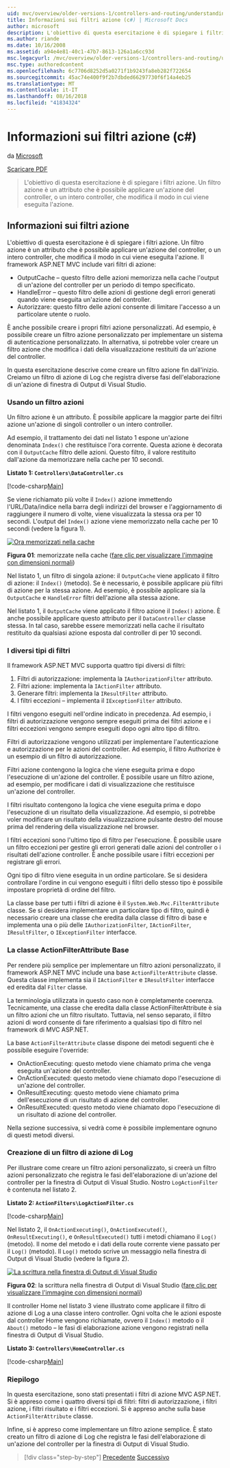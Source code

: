 ```yaml
---
uid: mvc/overview/older-versions-1/controllers-and-routing/understanding-action-filters-cs
title: Informazioni sui filtri azione (c#) | Microsoft Docs
author: microsoft
description: L'obiettivo di questa esercitazione è di spiegare i filtri azione. Un filtro azione è un attributo che è possibile applicare un'azione del controller, o un intero controller...
ms.author: riande
ms.date: 10/16/2008
ms.assetid: a94e4e81-40c1-47b7-8613-126a1a6cc93d
msc.legacyurl: /mvc/overview/older-versions-1/controllers-and-routing/understanding-action-filters-cs
msc.type: authoredcontent
ms.openlocfilehash: 6c7706d8252d5a0271f1b9243fa8eb282f722654
ms.sourcegitcommit: 45ac74e400f9f2b7dbded66297730f6f14a4eb25
ms.translationtype: MT
ms.contentlocale: it-IT
ms.lasthandoff: 08/16/2018
ms.locfileid: "41834324"
---
```

<a name="understanding-action-filters-c"></a>Informazioni sui filtri azione (c#)
====================
da [Microsoft](https://github.com/microsoft)

[Scaricare PDF](http://download.microsoft.com/download/e/f/3/ef3f2ff6-7424-48f7-bdaa-180ef64c3490/ASPNET_MVC_Tutorial_14_CS.pdf)

> L'obiettivo di questa esercitazione è di spiegare i filtri azione. Un filtro azione è un attributo che è possibile applicare un'azione del controller, o un intero controller, che modifica il modo in cui viene eseguita l'azione.


## <a name="understanding-action-filters"></a>Informazioni sui filtri azione

L'obiettivo di questa esercitazione è di spiegare i filtri azione. Un filtro azione è un attributo che è possibile applicare un'azione del controller, o un intero controller, che modifica il modo in cui viene eseguita l'azione. Il framework ASP.NET MVC include vari filtri di azione:

- OutputCache – questo filtro delle azioni memorizza nella cache l'output di un'azione del controller per un periodo di tempo specificato.
- HandleError – questo filtro delle azioni di gestione degli errori generati quando viene eseguita un'azione del controller.
- Autorizzare: questo filtro delle azioni consente di limitare l'accesso a un particolare utente o ruolo.

È anche possibile creare i propri filtri azione personalizzati. Ad esempio, è possibile creare un filtro azione personalizzato per implementare un sistema di autenticazione personalizzato. In alternativa, si potrebbe voler creare un filtro azione che modifica i dati della visualizzazione restituiti da un'azione del controller.

In questa esercitazione descrive come creare un filtro azione fin dall'inizio. Creiamo un filtro di azione di Log che registra diverse fasi dell'elaborazione di un'azione di finestra di Output di Visual Studio.

### <a name="using-an-action-filter"></a>Usando un filtro azioni

Un filtro azione è un attributo. È possibile applicare la maggior parte dei filtri azione un'azione di singoli controller o un intero controller.

Ad esempio, il trattamento dei dati nel listato 1 espone un'azione denominata `Index()` che restituisce l'ora corrente. Questa azione è decorata con il `OutputCache` filtro delle azioni. Questo filtro, il valore restituito dall'azione da memorizzare nella cache per 10 secondi.

**Listato 1: `Controllers\DataController.cs`**

[!code-csharp[Main](understanding-action-filters-cs/samples/sample1.cs)]

Se viene richiamato più volte il `Index()` azione immettendo l'URL/Data/indice nella barra degli indirizzi del browser e l'aggiornamento di raggiungere il numero di volte, viene visualizzata la stessa ora per 10 secondi. L'output del `Index()` azione viene memorizzato nella cache per 10 secondi (vedere la figura 1).


[![Ora memorizzati nella cache](understanding-action-filters-cs/_static/image2.png)](understanding-action-filters-cs/_static/image1.png)

**Figura 01**: memorizzate nella cache ([fare clic per visualizzare l'immagine con dimensioni normali](understanding-action-filters-cs/_static/image3.png))


Nel listato 1, un filtro di singola azione: il `OutputCache` viene applicato il filtro di azione: il `Index()` (metodo). Se è necessario, è possibile applicare più filtri di azione per la stessa azione. Ad esempio, è possibile applicare sia la `OutputCache` e `HandleError` filtri dell'azione alla stessa azione.

Nel listato 1, il `OutputCache` viene applicato il filtro azione il `Index()` azione. È anche possibile applicare questo attributo per il `DataController` classe stessa. In tal caso, sarebbe essere memorizzati nella cache il risultato restituito da qualsiasi azione esposta dal controller di per 10 secondi.

### <a name="the-different-types-of-filters"></a>I diversi tipi di filtri

Il framework ASP.NET MVC supporta quattro tipi diversi di filtri:

1. Filtri di autorizzazione: implementa la `IAuthorizationFilter` attributo.
2. Filtri azione: implementa la `IActionFilter` attributo.
3. Generare filtri: implementa la `IResultFilter` attributo.
4. I filtri eccezioni – implementa il `IExceptionFilter` attributo.

I filtri vengono eseguiti nell'ordine indicato in precedenza. Ad esempio, i filtri di autorizzazione vengono sempre eseguiti prima dei filtri azione e i filtri eccezioni vengono sempre eseguiti dopo ogni altro tipo di filtro.

Filtri di autorizzazione vengono utilizzati per implementare l'autenticazione e autorizzazione per le azioni del controller. Ad esempio, il filtro Authorize è un esempio di un filtro di autorizzazione.

Filtri azione contengono la logica che viene eseguita prima e dopo l'esecuzione di un'azione del controller. È possibile usare un filtro azione, ad esempio, per modificare i dati di visualizzazione che restituisce un'azione del controller.

I filtri risultato contengono la logica che viene eseguita prima e dopo l'esecuzione di un risultato della visualizzazione. Ad esempio, si potrebbe voler modificare un risultato della visualizzazione pulsante destro del mouse prima del rendering della visualizzazione nel browser.

I filtri eccezioni sono l'ultimo tipo di filtro per l'esecuzione. È possibile usare un filtro eccezioni per gestire gli errori generati dalle azioni del controller o i risultati dell'azione controller. È anche possibile usare i filtri eccezioni per registrare gli errori.

Ogni tipo di filtro viene eseguita in un ordine particolare. Se si desidera controllare l'ordine in cui vengono eseguiti i filtri dello stesso tipo è possibile impostare proprietà di ordine del filtro.

La classe base per tutti i filtri di azione è il `System.Web.Mvc.FilterAttribute` classe. Se si desidera implementare un particolare tipo di filtro, quindi è necessario creare una classe che eredita dalla classe di filtro di base e implementa una o più delle `IAuthorizationFilter`, `IActionFilter`, `IResultFilter`, o `IExceptionFilter` interfacce.

### <a name="the-base-actionfilterattribute-class"></a>La classe ActionFilterAttribute Base

Per rendere più semplice per implementare un filtro azioni personalizzato, il framework ASP.NET MVC include una base `ActionFilterAttribute` classe. Questa classe implementa sia il `IActionFilter` e `IResultFilter` interfacce ed eredita dal `Filter` classe.

La terminologia utilizzata in questo caso non è completamente coerenza. Tecnicamente, una classe che eredita dalla classe ActionFilterAttribute è sia un filtro azioni che un filtro risultato. Tuttavia, nel senso separato, il filtro azioni di word consente di fare riferimento a qualsiasi tipo di filtro nel framework di MVC ASP.NET.

La base `ActionFilterAttribute` classe dispone dei metodi seguenti che è possibile eseguire l'override:

- OnActionExecuting: questo metodo viene chiamato prima che venga eseguita un'azione del controller.
- OnActionExecuted: questo metodo viene chiamato dopo l'esecuzione di un'azione del controller.
- OnResultExecuting: questo metodo viene chiamato prima dell'esecuzione di un risultato di azione del controller.
- OnResultExecuted: questo metodo viene chiamato dopo l'esecuzione di un risultato di azione del controller.

Nella sezione successiva, si vedrà come è possibile implementare ognuno di questi metodi diversi.

### <a name="creating-a-log-action-filter"></a>Creazione di un filtro di azione di Log

Per illustrare come creare un filtro azioni personalizzato, si creerà un filtro azioni personalizzato che registra le fasi dell'elaborazione di un'azione del controller per la finestra di Output di Visual Studio. Nostro `LogActionFilter` è contenuta nel listato 2.

**Listato 2: `ActionFilters\LogActionFilter.cs`**

[!code-csharp[Main](understanding-action-filters-cs/samples/sample2.cs)]

Nel listato 2, il `OnActionExecuting()`, `OnActionExecuted()`, `OnResultExecuting()`, e `OnResultExecuted()` tutti i metodi chiamano il `Log()` (metodo). Il nome del metodo e i dati della route corrente viene passato per il `Log()` (metodo). Il `Log()` metodo scrive un messaggio nella finestra di Output di Visual Studio (vedere la figura 2).


[![La scrittura nella finestra di Output di Visual Studio](understanding-action-filters-cs/_static/image5.png)](understanding-action-filters-cs/_static/image4.png)

**Figura 02**: la scrittura nella finestra di Output di Visual Studio ([fare clic per visualizzare l'immagine con dimensioni normali](understanding-action-filters-cs/_static/image6.png))


Il controller Home nel listato 3 viene illustrato come applicare il filtro di azione di Log a una classe intero controller. Ogni volta che le azioni esposte dal controller Home vengono richiamate, ovvero il `Index()` metodo o il `About()` metodo – le fasi di elaborazione azione vengono registrati nella finestra di Output di Visual Studio.

**Listato 3: `Controllers\HomeController.cs`**

[!code-csharp[Main](understanding-action-filters-cs/samples/sample3.cs)]

### <a name="summary"></a>Riepilogo

In questa esercitazione, sono stati presentati i filtri di azione MVC ASP.NET. Si è appreso come i quattro diversi tipi di filtri: filtri di autorizzazione, i filtri azione, i filtri risultato e i filtri eccezioni. Si è appreso anche sulla base `ActionFilterAttribute` classe.

Infine, si è appreso come implementare un filtro azione semplice. È stato creato un filtro di azione di Log che registra le fasi dell'elaborazione di un'azione del controller per la finestra di Output di Visual Studio.

> [!div class="step-by-step"]
> [Precedente](asp-net-mvc-routing-overview-cs.md)
> [Successivo](improving-performance-with-output-caching-cs.md)

